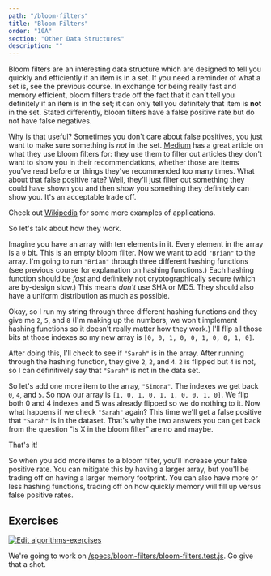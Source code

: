 ```yaml
---
path: "/bloom-filters"
title: "Bloom Filters"
order: "10A"
section: "Other Data Structures"
description: ""
---
```


Bloom filters are an interesting data structure which are designed to tell you quickly and efficiently if an item is in a set. If you need a reminder of what a set is, see the previous course. In exchange for being really fast and memory efficient, bloom filters trade off the fact that it can't tell you definitely if an item is in the set; it can only tell you definitely that item is **not** in the set. Stated differently, bloom filters have a false positive rate but do not have false negatives.

Why is that useful? Sometimes you don't care about false positives, you just want to make sure something is _not_ in the set. [Medium][medium] has a great article on what they use bloom filters for: they use them to filter out articles they don't want to show you in their recommendations, whether those are items you've read before or things they've recommended too many times. What about that false positive rate? Well, they'll just filter out something they could have shown you and then show you something they definitely can show you. It's an acceptable trade off.

Check out [Wikipedia][wiki] for some more examples of applications.

So let's talk about how they work.

Imagine you have an array with ten elements in it. Every element in the array is a `0` bit. This is an empty bloom filter. Now we want to add `"Brian"` to the array. I'm going to run `"Brian"` through three different hashing functions (see previous course for explanation on hashing functions.) Each hashing function should be _fast_ and definitely not cryptographically secure (which are by-design slow.) This means _don't_ use SHA or MD5. They should also have a uniform distribution as much as possible.

Okay, so I run my string through three different hashing functions and they give me `2`, `5`, and `8` (I'm making up the numbers; we won't implement hashing functions so it doesn't really matter how they work.) I'll flip all those bits at those indexes so my new array is `[0, 0, 1, 0, 0, 1, 0, 0, 1, 0]`.

After doing this, I'll check to see if `"Sarah"` is in the array. After running through the hashing function, they give `2`, `2`, and `4`. `2` is flipped but `4` is not, so I can definitively say that `"Sarah"` is not in the data set.

So let's add one more item to the array, `"Simona"`. The indexes we get back `0`, `4`, and `5`. So now our array is `[1, 0, 1, 0, 1, 1, 0, 0, 1, 0]`. We flip both 0 and 4 indexes and 5 was already flipped so we do nothing to it. Now what happens if we check `"Sarah"` again? This time we'll get a false positive that `"Sarah"` is in the dataset. That's why the two answers you can get back from the question "Is X in the bloom filter" are no and maybe.

That's it!

So when you add more items to a bloom filter, you'll increase your false positive rate. You can mitigate this by having a larger array, but you'll be trading off on having a larger memory footprint. You can also have more or less hashing functions, trading off on how quickly memory will fill up versus false positive rates.

## Exercises

[![Edit algorithms-exercises](https://codesandbox.io/static/img/play-codesandbox.svg)][sb]

We're going to work on [/specs/bloom-filters/bloom-filters.test.js][gh]. Go give that a shot.

[gh]: https://github.com/btholt/algorithms-exercises/blob/main/specs/bloom-filters/bloom-filters.test.js
[sb]: https://codesandbox.io/s/algorithms-exercises-8kdjr?file=/specs/bloom-filters/bloom-filters.test.js
[medium]: https://blog.medium.com/what-are-bloom-filters-1ec2a50c68ff
[wiki]: https://en.wikipedia.org/wiki/Bloom_filter#Examples
[by-example]: http://llimllib.github.io/bloomfilter-tutorial/
